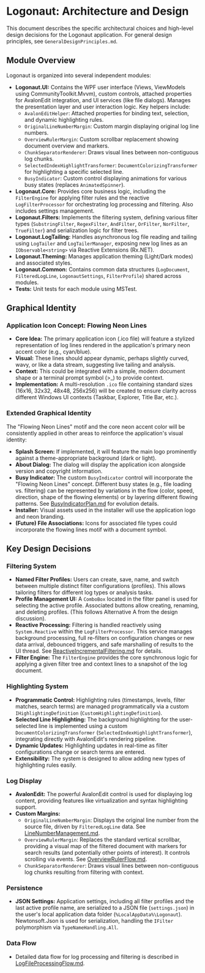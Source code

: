 # Logonaut: Architecture and Design

This document describes the specific architectural choices and high-level design decisions for the Logonaut application. For general design principles, see `GeneralDesignPrinciples.md`.

## Module Overview

Logonaut is organized into several independent modules:

*   **Logonaut.UI:** Contains the WPF user interface (Views, ViewModels using CommunityToolkit.Mvvm), custom controls, attached properties for AvalonEdit integration, and UI services (like file dialogs). Manages the presentation layer and user interaction logic. Key helpers include:
    *   `AvalonEditHelper`: Attached properties for binding text, selection, and dynamic highlighting rules.
    *   `OriginalLineNumberMargin`: Custom margin displaying original log line numbers.
    *   `OverviewRulerMargin`: Custom scrollbar replacement showing document overview and markers.
    *   `ChunkSeparatorRenderer`: Draws visual lines between non-contiguous log chunks.
    *   `SelectedIndexHighlightTransformer`: `DocumentColorizingTransformer` for highlighting a specific selected line.
    *   `BusyIndicator`: Custom control displaying animations for various busy states (replaces `AnimatedSpinner`).
*   **Logonaut.Core:** Provides core business logic, including the `FilterEngine` for applying filter rules and the reactive `LogFilterProcessor` for orchestrating log processing and filtering. Also includes settings management.
*   **Logonaut.Filters:** Implements the filtering system, defining various filter types (`SubstringFilter`, `RegexFilter`, `AndFilter`, `OrFilter`, `NorFilter`, `TrueFilter`) and serialization logic for filter trees.
*   **Logonaut.LogTailing:** Handles asynchronous log file reading and tailing using `LogTailer` and `LogTailerManager`, exposing new log lines as an `IObservable<string>` via Reactive Extensions (Rx.NET).
*   **Logonaut.Theming:** Manages application theming (Light/Dark modes) and associated styles.
*   **Logonaut.Common:** Contains common data structures (`LogDocument`, `FilteredLogLine`, `LogonautSettings`, `FilterProfile`) shared across modules.
*   **Tests:** Unit tests for each module using MSTest.

## Graphical Identity

### Application Icon Concept: Flowing Neon Lines

*   **Core Idea:** The primary application icon (.ico file) will feature a stylized representation of log lines rendered in the application's primary neon accent color (e.g., cyan/blue).
*   **Visual:** These lines should appear dynamic, perhaps slightly curved, wavy, or like a data stream, suggesting live tailing and analysis.
*   **Context:** This could be integrated with a simple, modern document shape or a terminal prompt symbol (>_) to provide context.
*   **Implementation:** A multi-resolution `.ico` file containing standard sizes (16x16, 32x32, 48x48, 256x256) will be created to ensure clarity across different Windows UI contexts (Taskbar, Explorer, Title Bar, etc.).

### Extended Graphical Identity

The "Flowing Neon Lines" motif and the core neon accent color will be consistently applied in other areas to reinforce the application's visual identity:

*   **Splash Screen:** If implemented, it will feature the main logo prominently against a theme-appropriate background (dark or light).
*   **About Dialog:** The dialog will display the application icon alongside version and copyright information.
*   **Busy Indicator:** The custom `BusyIndicator` control will incorporate the "Flowing Neon Lines" concept. Different busy states (e.g., file loading vs. filtering) can be represented by variations in the flow (color, speed, direction, shape of the flowing elements) or by layering different flowing patterns. See [BusyIndicatorPlan.md](BusyIndicatorPlan.md) for evolution details.
*   **Installer:** Visual assets used in the installer will use the application logo and neon branding.
*   **(Future) File Associations:** Icons for associated file types could incorporate the flowing lines motif with a document symbol.

## Key Design Decisions

### Filtering System

*   **Named Filter Profiles:** Users can create, save, name, and switch between multiple distinct filter configurations (profiles). This allows tailoring filters for different log types or analysis tasks.
*   **Profile Management UI:** A `ComboBox` located in the filter panel is used for selecting the active profile. Associated buttons allow creating, renaming, and deleting profiles. (This follows Alternative A from the design discussion).
*   **Reactive Processing:** Filtering is handled reactively using `System.Reactive` within the `LogFilterProcessor`. This service manages background processing, full re-filters on configuration changes or new data arrival, debounced triggers, and safe marshalling of results to the UI thread. See [ReactiveIncrementalFiltering.md](ReactiveIncrementalFiltering.md) for details.
*   **Filter Engine:** The `FilterEngine` provides the core synchronous logic for applying a given filter tree and context lines to a snapshot of the log document.

### Highlighting System

*   **Programmatic Control:** Highlighting rules (timestamps, levels, filter matches, search terms) are managed programmatically via a custom `IHighlightingDefinition` (`CustomHighlightingDefinition`).
*   **Selected Line Highlighting:** The background highlighting for the user-selected line is implemented using a custom `DocumentColorizingTransformer` (`SelectedIndexHighlightTransformer`), integrating directly with AvalonEdit's rendering pipeline.
*   **Dynamic Updates:** Highlighting updates in real-time as filter configurations change or search terms are entered.
*   **Extensibility:** The system is designed to allow adding new types of highlighting rules easily.

### Log Display

*   **AvalonEdit:** The powerful AvalonEdit control is used for displaying log content, providing features like virtualization and syntax highlighting support.
*   **Custom Margins:**
    *   `OriginalLineNumberMargin`: Displays the original line number from the source file, driven by `FilteredLogLine` data. See [LineNumberManagement.md](LineNumberManagement.md).
    *   `OverviewRulerMargin`: Replaces the standard vertical scrollbar, providing a visual map of the filtered document with markers for search results (and potentially other points of interest). It controls scrolling via events. See [OverviewRulerFlow.md](OverviewRulerFlow.md).
    *   `ChunkSeparatorRenderer`: Draws visual lines between non-contiguous log chunks resulting from filtering with context.

### Persistence

*   **JSON Settings:** Application settings, including all filter profiles and the last active profile name, are serialized to a JSON file (`settings.json`) in the user's local application data folder (`%LocalAppData%\Logonaut`). Newtonsoft.Json is used for serialization, handling the `IFilter` polymorphism via `TypeNameHandling.All`.

### Data Flow

*   Detailed data flow for log processing and filtering is described in [LogFileProcessingFlow.md](LogFileProcessingFlow.md).
